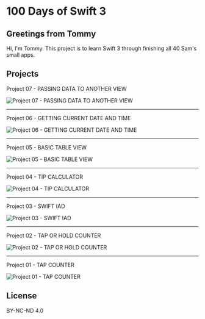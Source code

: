 # 100 Days of Swift 3

## Greetings from Tommy

Hi, I'm Tommy. This project is to learn Swift 3 through finishing all 40 Sam's small apps.

## Projects

Project 07 - PASSING DATA TO ANOTHER VIEW

![Project 07 - PASSING DATA TO ANOTHER VIEW](https://raw.githubusercontent.com/TommyLau/100-Days-of-Swift-3/master/images/project_07.gif)

-----

Project 06 - GETTING CURRENT DATE AND TIME

![Project 06 - GETTING CURRENT DATE AND TIME](https://raw.githubusercontent.com/TommyLau/100-Days-of-Swift-3/master/images/project_06.gif)

-----

Project 05 - BASIC TABLE VIEW

![Project 05 - BASIC TABLE VIEW](https://raw.githubusercontent.com/TommyLau/100-Days-of-Swift-3/master/images/project_05.png)

-----

Project 04 - TIP CALCULATOR

![Project 04 - TIP CALCULATOR](https://raw.githubusercontent.com/TommyLau/100-Days-of-Swift-3/master/images/project_04.gif)

-----

Project 03 - SWIFT IAD

![Project 03 - SWIFT IAD](https://raw.githubusercontent.com/TommyLau/100-Days-of-Swift-3/master/images/project_03.png)

-----

Project 02 - TAP OR HOLD COUNTER

![Project 02 - TAP OR HOLD COUNTER](https://raw.githubusercontent.com/TommyLau/100-Days-of-Swift-3/master/images/project_02.gif)

-----

Project 01 - TAP COUNTER

![Project 01 - TAP COUNTER](https://raw.githubusercontent.com/TommyLau/100-Days-of-Swift-3/master/images/project_01.gif)

## License

BY-NC-ND 4.0

